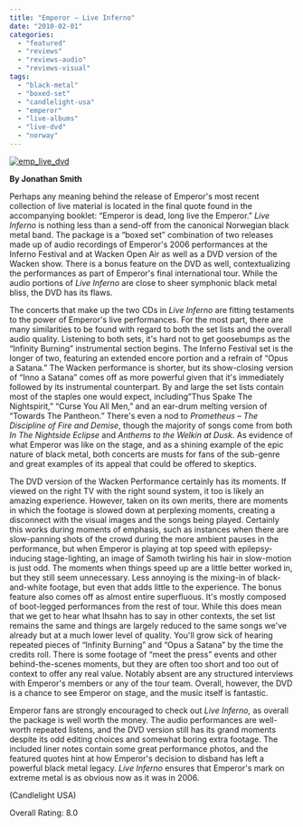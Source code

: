 ```yaml
---
title: "Emperor – Live Inferno"
date: "2010-02-01"
categories: 
  - "featured"
  - "reviews"
  - "reviews-audio"
  - "reviews-visual"
tags: 
  - "black-metal"
  - "boxed-set"
  - "candlelight-usa"
  - "emperor"
  - "live-albums"
  - "live-dvd"
  - "norway"
---
```


[![emp_live_dvd](http://www.hellbound.ca/wp-content/uploads/2010/02/emp_live_dvd.jpg "emp_live_dvd")](http://www.hellbound.ca/wp-content/uploads/2010/02/emp_live_dvd.jpg)

**By Jonathan Smith**

Perhaps any meaning behind the release of Emperor's most recent collection of live material is located in the final quote found in the accompanying booklet: “Emperor is dead, long live the Emperor.” _Live Inferno_ is nothing less than a send-off from the canonical Norwegian black metal band. The package is a “boxed set” combination of two releases made up of audio recordings of Emperor's 2006 performances at the Inferno Festival and at Wacken Open Air as well as a DVD version of the Wacken show. There is a bonus feature on the DVD as well, contextualizing the performances as part of Emperor's final international tour. While the audio portions of _Live Inferno_ are close to sheer symphonic black metal bliss, the DVD has its flaws.

The concerts that make up the two CDs in _Live Inferno_ are fitting testaments to the power of Emperor's live performances. For the most part, there are many similarities to be found with regard to both the set lists and the overall audio quality. Listening to both sets, it's hard not to get goosebumps as the “Infinity Burning” instrumental section begins. The Inferno Festival set is the longer of two, featuring an extended encore portion and a refrain of “Opus a Satana.” The Wacken performance is shorter, but its show-closing version of “Inno a Satana” comes off as more powerful given that it's immediately followed by its instrumental counterpart. By and large the set lists contain most of the staples one would expect, including”Thus Spake The Nightspirit,” “Curse You All Men,” and an ear-drum melting version of “Towards The Pantheon.” There's even a nod to _Prometheus – The Discipline of Fire_ _and Demise_, though the majority of songs come from both _In The Nightside Eclipse_ and _Anthems to the Welkin at Dusk_. As evidence of what Emperor was like on the stage, and as a shining example of the epic nature of black metal, both concerts are musts for fans of the sub-genre and great examples of its appeal that could be offered to skeptics.

The DVD version of the Wacken Performance certainly has its moments. If viewed on the right TV with the right sound system, it too is likely an amazing experience. However, taken on its own merits, there are moments in which the footage is slowed down at perplexing moments, creating a disconnect with the visual images and the songs being played. Certainly this works during moments of emphasis, such as instances when there are slow-panning shots of the crowd during the more ambient pauses in the performance, but when Emperor is playing at top speed with epilepsy-inducing stage-lighting, an image of Samoth twirling his hair in slow-motion is just odd. The moments when things speed up are a little better worked in, but they still seem unnecessary. Less annoying is the mixing-in of black-and-white footage, but even that adds little to the experience. The bonus feature also comes off as almost entire superfluous. It's mostly composed of boot-legged performances from the rest of tour. While this does mean that we get to hear what Ihsahn has to say in other contexts, the set list remains the same and things are largely reduced to the same songs we've already but at a much lower level of quality. You'll grow sick of hearing repeated pieces of “Infinity Burning” and “Opus a Satana” by the time the credits roll. There is some footage of “meet the press” events and other behind-the-scenes moments, but they are often too short and too out of context to offer any real value. Notably absent are any structured interviews with Emperor's members or any of the tour team. Overall, however, the DVD is a chance to see Emperor on stage, and the music itself is fantastic.

Emperor fans are strongly encouraged to check out _Live Inferno,_ as overall the package is well worth the money. The audio performances are well-worth repeated listens, and the DVD version still has its grand moments despite its odd editing choices and somewhat boring extra footage. The included liner notes contain some great performance photos, and the featured quotes hint at how Emperor's decision to disband has left a powerful black metal legacy. _Live Inferno_ ensures that Emperor's mark on extreme metal is as obvious now as it was in 2006.

(Candlelight USA)

Overall Rating: 8.0
